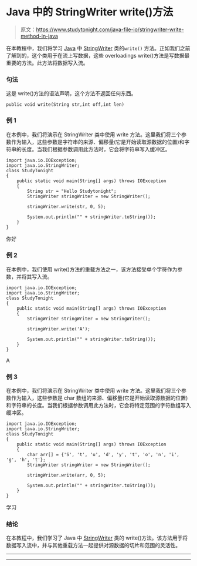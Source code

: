 # Java 中的 StringWriter write()方法

> 原文：<https://www.studytonight.com/java-file-io/stringwriter-write-method-in-java>

在本教程中，我们将学习 [Java](https://www.studytonight.com/java/) 中 [StringWriter](https://www.studytonight.com/java-file-io/java-stringwriter-class) 类的`write()` 方法。正如我们之前了解到的，这个类用于在流上写数据，这些 overloadings write()方法是写数据最重要的方法。此方法将数据写入流。

### 句法

这是 write()方法的语法声明，这个方法不返回任何东西。

```
public void write(String str,int off,int len)
```

### 例 1

在本例中，我们将演示在 StringWriter 类中使用 write 方法。这里我们将三个参数作为输入，这些参数是字符串的来源、偏移量(它是开始读取源数据的位置)和字符串的长度。当我们根据参数调用此方法时，它会将字符串写入缓冲区。

```
import java.io.IOException;
import java.io.StringWriter;
class StudyTonight
{
	public static void main(String[] args) throws IOException 
	{ 
		String str = "Hello Studytonight";
		StringWriter stringWriter = new StringWriter();

		stringWriter.write(str, 0, 5);

		System.out.println("" + stringWriter.toString());
	} 
}
```

你好

### 例 2

在本例中，我们使用 write()方法的重载方法之一，该方法接受单个字符作为参数，并将其写入流。

```
import java.io.IOException;
import java.io.StringWriter;
class StudyTonight
{
	public static void main(String[] args) throws IOException 
	{ 
		StringWriter stringWriter = new StringWriter();

		stringWriter.write('A');

		System.out.println("" + stringWriter.toString());
	} 
}
```

A

### 例 3

在本例中，我们将演示在 StringWriter 类中使用 write 方法。这里我们将三个参数作为输入，这些参数是 char 数组的来源、偏移量(它是开始读取源数据的位置)和字符串的长度。当我们根据参数调用此方法时，它会将特定范围的字符数组写入缓冲区。

```
import java.io.IOException;
import java.io.StringWriter;
class StudyTonight
{
	public static void main(String[] args) throws IOException 
	{ 
		char arr[] = {'S', 't', 'u', 'd', 'y', 't', 'o', 'n', 'i', 'g', 'h', 't'};
		StringWriter stringWriter = new StringWriter();

		stringWriter.write(arr, 0, 5);

		System.out.println("" + stringWriter.toString());
	} 
}
```

学习

### 结论

在本教程中，我们学习了 Java 中 [StringWriter](http://www.studytonight.com/tutorials/?subject=java-file-io&url=java-stringwriter-class) 类的 write()方法。该方法用于将数据写入流中，并与其他重载方法一起提供对源数据的切片和范围的灵活性。

* * *

* * *